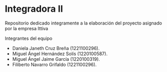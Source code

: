 # Integradora II
Repositorio dedicado integramente a la elaboración del proyecto asignado por la empresa Ittiva

Integrantes del equipo
- Daniela Janeth Cruz Breña	(1221100296).
- Miguel Ángel Hernández Solís (1220100587).
- Miguel Ángel Jaime García (1220100319).
- Filiberto Navarro Grifaldo (1221100296).  

